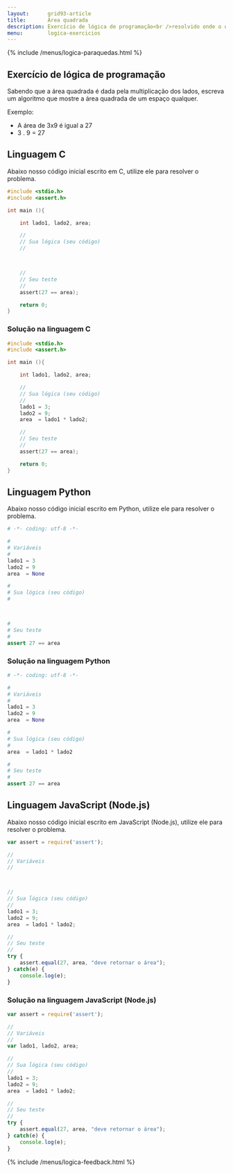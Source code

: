 ```yaml
---
layout:      grid93-article
title:       Área quadrada
description: Exercício de lógica de programação<br />resolvido onde o objetivo é encontrar a área quadrada.
menu:        logica-exercicios
---
```


{% include /menus/logica-paraquedas.html %}

Exercício de lógica de programação
---

Sabendo que a área quadrada é dada pela multiplicação dos lados, escreva um algoritmo que mostre a área quadrada de
um espaço qualquer.

Exemplo:

* A área de 3x9 é igual a 27
* 3 . 9 = 27



Linguagem C
---

Abaixo nosso código inicial escrito em C, utilize ele para resolver o problema.

```c
#include <stdio.h>
#include <assert.h>

int main (){

    int lado1, lado2, area;

    //
    // Sua lógica (seu código)
    //



    //
    // Seu teste
    //
    assert(27 == area);

    return 0;
}
```



### Solução na linguagem C

```c
#include <stdio.h>
#include <assert.h>

int main (){

    int lado1, lado2, area;

    //
    // Sua lógica (seu código)
    //
    lado1 = 3;
    lado2 = 9;
    area  = lado1 * lado2;

    //
    // Seu teste
    //
    assert(27 == area);

    return 0;
}
```


Linguagem Python
---

Abaixo nosso código inicial escrito em Python, utilize ele para resolver o problema.

```python
# -*- coding: utf-8 -*-

#
# Variáveis
#
lado1 = 3
lado2 = 9
area  = None

#
# Sua lógica (seu código)
#



#
# Seu teste
#
assert 27 == area
```


### Solução na linguagem Python

```python
# -*- coding: utf-8 -*-

#
# Variáveis
#
lado1 = 3
lado2 = 9
area  = None

#
# Sua lógica (seu código)
#
area  = lado1 * lado2

#
# Seu teste
#
assert 27 == area
```



Linguagem JavaScript (Node.js)
---

Abaixo nosso código inicial escrito em JavaScript (Node.js), utilize ele para resolver o problema.

```javascript
var assert = require('assert');

//
// Variáveis
//



//
// Sua ĺógica (seu código)
//
lado1 = 3;
lado2 = 9;
area  = lado1 * lado2;

//
// Seu teste
//
try {
    assert.equal(27, area, "deve retornar o área");
} catch(e) {
    console.log(e);
}
```


### Solução na linguagem JavaScript (Node.js)


```javascript
var assert = require('assert');

//
// Variáveis
//
var lado1, lado2, area;

//
// Sua ĺógica (seu código)
//
lado1 = 3;
lado2 = 9;
area  = lado1 * lado2;

//
// Seu teste
//
try {
    assert.equal(27, area, "deve retornar o área");
} catch(e) {
    console.log(e);
}
```

{% include /menus/logica-feedback.html %}
